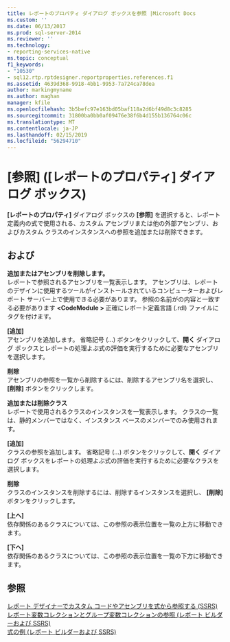 ```yaml
---
title: レポートのプロパティ ダイアログ ボックスを参照 |Microsoft Docs
ms.custom: ''
ms.date: 06/13/2017
ms.prod: sql-server-2014
ms.reviewer: ''
ms.technology:
- reporting-services-native
ms.topic: conceptual
f1_keywords:
- "10530"
- sql12.rtp.rptdesigner.reportproperties.references.f1
ms.assetid: 4639d368-9918-4bb1-9953-7a724ca78dea
author: markingmyname
ms.author: maghan
manager: kfile
ms.openlocfilehash: 3b5befc97e163bd05baf118a2d6bf49d8c3c8285
ms.sourcegitcommit: 31800ba0bb0af09476e38f6b4d155b136764c06c
ms.translationtype: MT
ms.contentlocale: ja-JP
ms.lasthandoff: 02/15/2019
ms.locfileid: "56294710"
---
```

# <a name="report-properties-dialog-box-references"></a>[参照] ([レポートのプロパティ] ダイアログ ボックス)
  **[レポートのプロパティ]** ダイアログ ボックスの **[参照]** を選択すると、レポート定義内の式で使用される、カスタム アセンブリまたは他の外部アセンブリ、およびカスタム クラスのインスタンスへの参照を追加または削除できます。  
  
## <a name="options"></a>および  
 **追加またはアセンブリを削除します。**  
 レポートで参照されるアセンブリを一覧表示します。 アセンブリは、レポートのデザインに使用するツールがインストールされているコンピューターおよびレポート サーバー上で使用できる必要があります。 参照の名前がの内容と一致する必要があります **\<CodeModule >** 正確にレポート定義言語 (.rdl) ファイルにタグを付けます。  
  
 **[追加]**  
 アセンブリを追加します。 省略記号 (...) ボタンをクリックして、**開く** ダイアログ ボックスとレポートの処理よぶ式の評価を実行するために必要なアセンブリを選択します。  
  
 **削除**  
 アセンブリの参照を一覧から削除するには、削除するアセンブリ名を選択し、 **[削除]** ボタンをクリックします。  
  
 **追加または削除クラス**  
 レポートで使用されるクラスのインスタンスを一覧表示します。 クラスの一覧は、静的メンバーではなく、インスタンス ベースのメンバーでのみ使用されます。  
  
 **[追加]**  
 クラスの参照を追加します。 省略記号 (...) ボタンをクリックして、**開く** ダイアログ ボックスをレポートの処理よぶ式の評価を実行するために必要なクラスを選択します。  
  
 **削除**  
 クラスのインスタンスを削除するには、削除するインスタンスを選択し、 **[削除]** ボタンをクリックします。  
  
 **[上へ]**  
 依存関係のあるクラスについては、この参照の表示位置を一覧の上方に移動できます。  
  
 **[下へ]**  
 依存関係のあるクラスについては、この参照の表示位置を一覧の下方に移動できます。  
  
## <a name="see-also"></a>参照  
 [レポート デザイナーでカスタム コードやアセンブリを式から参照する (SSRS)](report-design/custom-code-and-assembly-references-in-expressions-in-report-designer-ssrs.md)   
 [レポート変数コレクションとグループ変数コレクションの参照 (レポート ビルダーおよび SSRS)](report-design/built-in-collections-report-and-group-variables-references-report-builder.md)   
 [式の例 &#40;レポート ビルダーおよび SSRS&#41;](report-design/expression-examples-report-builder-and-ssrs.md)  
  
  
